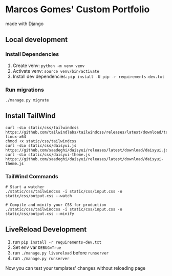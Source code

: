 # Marcos Gomes' Custom Portfolio
made with Django

## Local development
### Install Dependencies
1. Create venv: `python -m venv venv`
2. Activate venv: `source venv/bin/activate`
3. Install dev dependencies: `pip install -U pip -r requirements-dev.txt`

### Run migrations
`./manage.py migrate`

## Install TailWind
```
curl -sLo static/css/tailwindcss https://github.com/tailwindlabs/tailwindcss/releases/latest/download/tailwindcss-linux-x64
chmod +x static/css/tailwindcss
curl -sLo static/css/daisyui.js https://github.com/saadeghi/daisyui/releases/latest/download/daisyui.js
curl -sLo static/css/daisyui-theme.js https://github.com/saadeghi/daisyui/releases/latest/download/daisyui-theme.js
```

### TailWind Commands
```
# Start a watcher
./static/css/tailwindcss -i static/css/input.css -o static/css/output.css --watch

# Compile and minify your CSS for production
./static/css/tailwindcss -i static/css/input.css -o static/css/output.css --minify
```

## LiveReload Development
1. run `pip install -r requirements-dev.txt`
2. Set env var `DEBUG=True`
3. run `./manage.py livereload` before `runserver`
4. run `./manage.py runserver`

Now you can test your templates' changes without reloading page